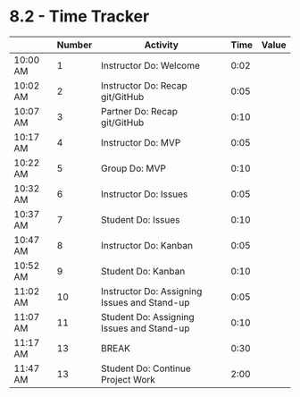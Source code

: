 # 8.2 - Time Tracker

|          | Number | Activity                                     | Time | Value |
| -------- | ------ | -------------------------------------------- | ---- | ----- |
| 10:00 AM | 1      | Instructor Do: Welcome                       | 0:02 |       |
| 10:02 AM | 2      | Instructor Do: Recap git/GitHub              | 0:05 |       |
| 10:07 AM | 3      | Partner Do: Recap git/GitHub                 | 0:10 |       |
| 10:17 AM | 4      | Instructor Do: MVP                           | 0:05 |       |
| 10:22 AM | 5      | Group Do: MVP                                | 0:10 |       |
| 10:32 AM | 6      | Instructor Do: Issues                        | 0:05 |       |
| 10:37 AM | 7      | Student Do: Issues                           | 0:10 |       |
| 10:47 AM | 8      | Instructor Do: Kanban                        | 0:05 |       |
| 10:52 AM | 9      | Student Do: Kanban                           | 0:10 |       |
| 11:02 AM | 10     | Instructor Do: Assigning Issues and Stand-up | 0:05 |       |
| 11:07 AM | 11     | Student Do: Assigning Issues and Stand-up    | 0:10 |       |
| 11:17 AM | 13     | BREAK                                        | 0:30 |       |
| 11:47 AM | 13     | Student Do: Continue Project Work            | 2:00 |       |
